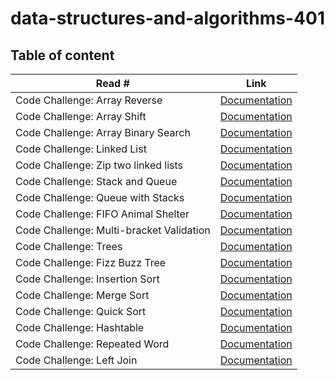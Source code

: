 # data-structures-and-algorithms-401

## Table of content

| Read # | Link |
|------|------|
| Code Challenge: Array Reverse | [Documentation](/challenges/arrayReverse/README.md) |
| Code Challenge: Array Shift | [Documentation](/challenges/arrayShift/README.md) |
| Code Challenge: Array Binary Search | [Documentation](/challenges/arrayBinarySearch/README.md) |
| Code Challenge: Linked List | [Documentation](/challenges/linkedList/README.md) |
| Code Challenge: Zip two linked lists | [Documentation](/challenges/llZip/README.md) |
| Code Challenge: Stack and Queue | [Documentation](/challenges/stacksAndQueues/README.md) |
| Code Challenge: Queue with Stacks | [Documentation](/challenges/queueWithStacks/README.md) |
| Code Challenge: FIFO Animal Shelter | [Documentation](/challenges/fifoAnimalShelter/README.md) |
| Code Challenge: Multi-bracket Validation | [Documentation](/challenges/multiBracketValidation/README.md) |
| Code Challenge: Trees | [Documentation](/challenges/tree/README.md) |
| Code Challenge: Fizz Buzz Tree | [Documentation](/challenges/fizzBuzzTree/README.md) |
| Code Challenge: Insertion Sort | [Documentation](/challenges/insertionSort/README.md) |
| Code Challenge: Merge Sort | [Documentation](/challenges/mergeSort/README.md) |
| Code Challenge: Quick Sort | [Documentation](/challenges/quickSort/README.md) |
| Code Challenge: Hashtable | [Documentation](/challenges/hashtable/README.md) |
| Code Challenge: Repeated Word | [Documentation](/challenges/repeatedWord/README.md) |
| Code Challenge: Left Join | [Documentation](/challenges/leftJoin/README.md) |

